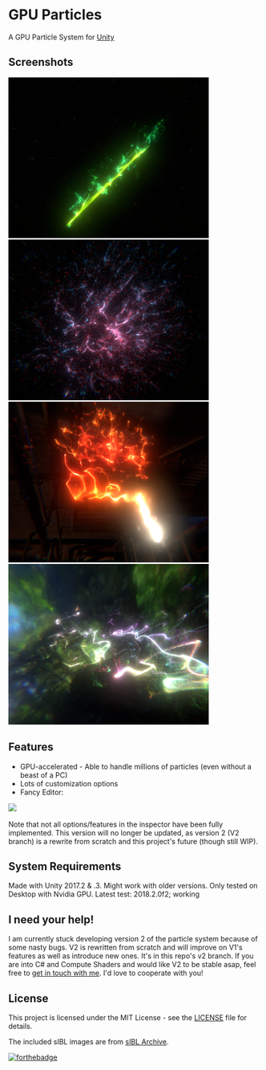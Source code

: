 # GPU Particles
A GPU Particle System for [Unity](https://unity3d.com/)

## Screenshots
<img src="Assets/Screenshots/screenshot3.png" width="400"/> <img src="Assets/Screenshots/screenshot1.png" width="400"/> <img src="Assets/Screenshots/screenshot2.png" width="400"/> <img src="Assets/Screenshots/screenshot0.png" width="400"/>

## Features
- GPU-accelerated - Able to handle millions of particles (even without a beast of a PC)
- Lots of customization options
- Fancy Editor:
<img src="https://user-images.githubusercontent.com/34353377/34125986-5fe653d8-e438-11e7-8218-fc62254efc5a.png" width="400"/>

Note that not all options/features in the inspector have been fully implemented. This version will no longer be updated, as version 2 (V2 branch) is a rewrite from scratch and this project's future (though still WIP).

## System Requirements
Made with Unity 2017.2 & .3. Might work with older versions. Only tested on Desktop with Nvidia GPU. Latest test: 2018.2.0f2; working

## I need your help!
I am currently stuck developing version 2 of the particle system because of some nasty bugs. V2 is rewritten from scratch and will improve on V1's features as well as introduce new ones. It's in this repo's v2 branch. If you are into C# and Compute Shaders and would like V2 to be stable asap, feel free to [get in touch with me](https://kosro.de/#contact). I'd love to cooperate with you! 

## License
This project is licensed under the MIT License - see the [LICENSE](LICENSE) file for details.

The included sIBL images are from [sIBL Archive](http://www.hdrlabs.com/sibl/archive.html).

[![forthebadge](https://forthebadge.com/images/badges/60-percent-of-the-time-works-every-time.svg)](https://forthebadge.com)
